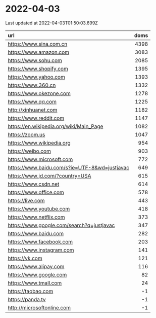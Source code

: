 # 2022-04-03

<!-- BEGIN -->
Last updated at 2022-04-03T01:50:03.699Z

url | doms
:- | -:
https://www.sina.com.cn | 4398
https://www.amazon.com | 3083
https://www.sohu.com | 2085
https://www.shopify.com | 1395
https://www.yahoo.com | 1393
https://www.360.cn | 1332
https://www.okezone.com | 1278
https://www.qq.com | 1225
http://xinhuanet.com | 1182
https://www.reddit.com | 1147
https://en.wikipedia.org/wiki/Main_Page | 1082
https://zoom.us | 1047
https://www.wikipedia.org | 954
https://weibo.com | 903
https://www.microsoft.com | 772
https://www.baidu.com/s?ie=UTF-8&wd=justjavac | 649
https://www.jd.com/?country=USA | 615
https://www.csdn.net | 614
https://www.office.com | 578
https://live.com | 443
https://www.youtube.com | 418
https://www.netflix.com | 373
https://www.google.com/search?q=justjavac | 347
https://www.baidu.com | 282
https://www.facebook.com | 203
https://www.instagram.com | 141
https://vk.com | 121
https://www.alipay.com | 116
https://www.google.com | 82
https://www.tmall.com | 24
https://taobao.com | -1
https://panda.tv | -1
http://microsoftonline.com | -1
<!-- END -->
